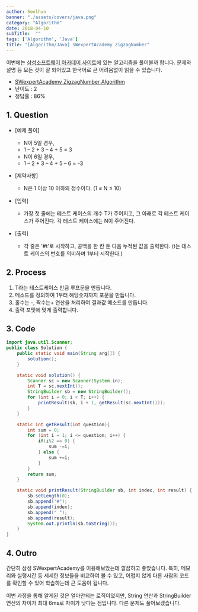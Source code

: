```yaml
---
author: Seolhun
banner: "./assets/covers/java.png"
category: "Algorithm"
date: 2018-04-10
subTitle:  ""
tags: ['Algorithm', 'Java']
title: "[Algorithm/Java] SWexpertAcademy ZigzagNumber"
---
```

이번에는 [삼성소프트웨어 아카데미 사이트](https://www.swexpertacademy.com/main/main.do)에 있는 알고리즘을 풀어볼까 합니다. 문제와 설명 등 모든 것이 잘 되어있고 한국어로 큰 어려움없이 읽을 수 있습니다.

- [SWexpertAcademy ZigzagNumber Algorithm](https://www.swexpertacademy.com/main/code/problem/problemDetail.do?contestProbId=AV5PxmBqAe8DFAUq&categoryId=AV5PxmBqAe8DFAUq&categoryType=CODE)
- 난이도 : 2
- 정답률 : 86%


## 1. Question
- [예제 풀이]
  - N이 5일 경우,
  - 1 – 2 + 3 – 4 + 5 = 3
  - N이 6일 경우,
  - 1 – 2 + 3 – 4 + 5 – 6 = -3

- [제약사항]
  - N은 1 이상 10 이하의 정수이다. (1 ≤ N ≤ 10)

- [입력]
  - 가장 첫 줄에는 테스트 케이스의 개수 T가 주어지고, 그 아래로 각 테스트 케이스가 주어진다. 각 테스트 케이스에는 N이 주어진다.


- [출력]
  - 각 줄은 '#t'로 시작하고, 공백을 한 칸 둔 다음 누적된 값을 출력한다. (t는 테스트 케이스의 번호를 의미하며 1부터 시작한다.)

## 2. Process
1. T라는 테스트케이스 만큼 루프문을 만듭니다.
2. 메소드를 정의하여 1부터 해당숫자까지 포문을 만듭니다.
3. 홀수는 -, 짝수는+ 연산을 처리하여 결과값 메소드를 만듭니다.
4. 출력 포맷에 맞게 출력합니다.

## 3. Code
```java
import java.util.Scanner;
public class Solution {
    public static void main(String arg[]) {
        solution();
    }

    static void solution() {
        Scanner sc = new Scanner(System.in);
        int T = sc.nextInt();
        StringBuilder sb = new StringBuilder();
        for (int i = 0; i < T; i++) {
            printResult(sb, i + 1, getResult(sc.nextInt()));
        }
    }

    static int getResult(int question){
        int sum = 0;
        for (int i = 1; i <= question; i++) {
            if(i%2 == 0) {
                sum -=i;
            } else {
                sum +=i;
            }
        }
        return sum;
    }

    static void printResult(StringBuilder sb, int index, int result) {
        sb.setLength(0);
        sb.append("#");
        sb.append(index);
        sb.append(" ");
        sb.append(result);
        System.out.println(sb.toString());
    }
}
```

## 4. Outro
간단히 삼성 SWexpertAcademy를 이용해보았는데 깔끔하고 좋았습니다. 특히, 메모리와 실행시간 등 세세한 정보들을 비교하여 볼 수 있고, 어렵지 않게 다른 사람의 코드를 확인할 수 있어 학습하는데 큰 도움이 됩니다.

이번 과정을 통해 알게된 것은 얼마안되는 로직이었지만, String 연산과 StringBuilder 연산의 차이가 최대 6ms로 차이가 낫다는 점입니다. 다른 문제도 풀어보겠습니다.
